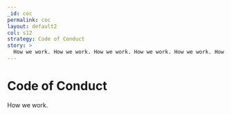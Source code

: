 ```yaml
---
_id: coc
permalink: coc
layout: default2
col: s12
strategy: Code of Conduct
story: >
  How we work. How we work. How we work. How we work. How we work. How we work. How we work. How we work. How we work. How we work. How we work. How we work. How we work. How we work. How we work. How we work. How we work. How we work. How we work. How we work. How we work.
---
```


# Code of Conduct

How we work.